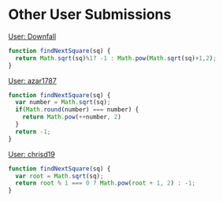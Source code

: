 # Other User Submissions
[User: Downfall](https://www.codewars.com/users/-Downfall)  
```js
function findNextSquare(sq) {
  return Math.sqrt(sq)%1? -1 : Math.pow(Math.sqrt(sq)+1,2);
}
```
[User: azar1787](https://www.codewars.com/users/azar1787)
```js
function findNextSquare(sq) {
  var number = Math.sqrt(sq);
  if(Math.round(number) === number) {
    return Math.pow(++number, 2)
  }
  return -1;
}
```
[User: chrisd19](https://www.codewars.com/users/chrisd19)
```js
function findNextSquare(sq) {
  var root = Math.sqrt(sq);
  return root % 1 === 0 ? Math.pow(root + 1, 2) : -1;
}
```

